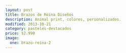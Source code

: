 ```yaml
---
layout: post
title: Brazos de Reina Diseños
description: Animal print, colores, personalizados.
modified: 2013-10-21
category: pasteles-destacados
price: $2.990
image:
  one: brazo-reina-2
---
```

